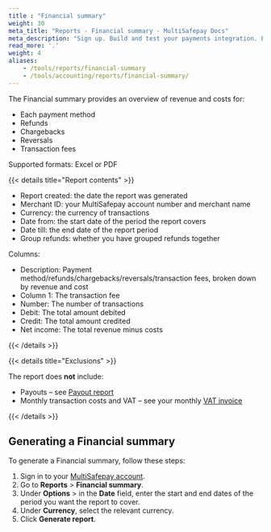 ```yaml
---
title : "Financial summary"
weight: 30
meta_title: "Reports - Financial summary - MultiSafepay Docs"
meta_description: "Sign up. Build and test your payments integration. Explore our products and services. Use our API reference, SDKs, and wrappers. Get support."
read_more: '.'
weight: 4
aliases:
    - /tools/reports/financial-summary
    - /tools/accounting/reports/financial-summary/
---
```


The Financial summary provides an overview of revenue and costs for:

- Each payment method
- Refunds
- Chargebacks
- Reversals 
- Transaction fees

Supported formats: Excel or PDF

{{< details title="Report contents" >}}

- Report created: the date the report was generated
- Merchant ID: your MultiSafepay account number and merchant name
- Currency: the currency of transactions
- Date from: the start date of the period the report covers
- Date till: the end date of the report period
- Group refunds: whether you have grouped refunds together

Columns:

- Description: Payment method/refunds/chargebacks/reversals/transaction fees, broken down by revenue and cost
- Column 1: The transaction fee
- Number: The number of transactions
- Debit: The total amount debited
- Credit: The total amount credited 
- Net income: The total revenue minus costs

{{< /details >}}

{{< details title="Exclusions" >}}

The report does **not** include:

- Payouts – see [Payout report](/reports/payout-report/)
- Monthly transaction costs and VAT – see your monthly [VAT invoice](/account/multisafepay-account/multisafepay-vat/)

{{< /details >}}

## Generating a Financial summary

To generate a Financial summary, follow these steps:

1. Sign in to your [MultiSafepay account](https://merchant.multisafepay.com/).
2. Go to **Reports** > **Financial summary**.
3. Under **Options** > in the **Date** field, enter the start and end dates of the period you want the report to cover.
4. Under **Currency**, select the relevant currency.
5. Click **Generate report**.